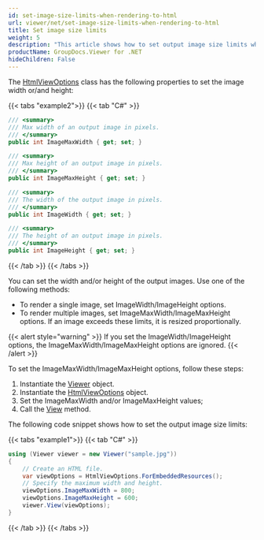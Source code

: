 ```yaml
---
id: set-image-size-limits-when-rendering-to-html
url: viewer/net/set-image-size-limits-when-rendering-to-html
title: Set image size limits
weight: 5
description: "This article shows how to set output image size limits when rendering image to HTML"
productName: GroupDocs.Viewer for .NET
hideChildren: False
---
```


The [HtmlViewOptions](https://reference.groupdocs.com/net/viewer/groupdocs.viewer.options/htmlviewoptions) class has the following properties to set the image width or/and height:

{{< tabs "example2">}}
{{< tab "C#" >}}
```csharp
/// <summary>
/// Max width of an output image in pixels.
/// </summary>
public int ImageMaxWidth { get; set; }

/// <summary>
/// Max height of an output image in pixels.
/// </summary>
public int ImageMaxHeight { get; set; }

/// <summary>
/// The width of the output image in pixels.
/// </summary>
public int ImageWidth { get; set; }

/// <summary>
/// The height of an output image in pixels.
/// </summary>
public int ImageHeight { get; set; }
```
{{< /tab >}}
{{< /tabs >}}

You can set the width and/or height of the output images. Use one of the following methods: 

* To render a single image, set ImageWidth/ImageHeight options.
* To render multiple images, set ImageMaxWidth/ImageMaxHeight options. If an image exceeds these limits, it is resized proportionally.

{{< alert style="warning" >}}
If you set the ImageWidth/ImageHeight options, the ImageMaxWidth/ImageMaxHeight options are ignored.
{{< /alert >}}

To set the ImageMaxWidth/ImageMaxHeight options, follow these steps:

1. Instantiate the [Viewer](https://reference.groupdocs.com/net/viewer/groupdocs.viewer/viewer) object.
2. Instantiate the [HtmlViewOptions](https://reference.groupdocs.com/net/viewer/groupdocs.viewer.options/htmlviewoptions) object.
3. Set the ImageMaxWidth and/or ImageMaxHeight values;
4. Call the [View](https://reference.groupdocs.com/net/viewer/groupdocs.viewer/viewer/methods/view) method.

The following code snippet shows how to set the output image size limits:

{{< tabs "example1">}}
{{< tab "C#" >}}
```csharp
using (Viewer viewer = new Viewer("sample.jpg"))
{
    // Create an HTML file.
    var viewOptions = HtmlViewOptions.ForEmbeddedResources();
    // Specify the maximum width and height.
    viewOptions.ImageMaxWidth = 800;
    viewOptions.ImageMaxHeight = 600;
    viewer.View(viewOptions);
}
```
{{< /tab >}}
{{< /tabs >}}
